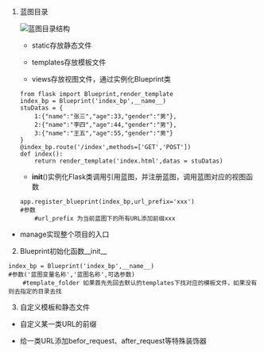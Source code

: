 1. 蓝图目录

    ![蓝图目录结构](http://tva1.sinaimg.cn/large/007X8olVly1g6wqega0g5j30750budfw.jpg)
    
    - static存放静态文件
    
    - templates存放模板文件
    
    - views存放视图文件，通过实例化Blueprint类
    
    ```
    from flask import Blueprint,render_template
    index_bp = Blueprint('index_bp',__name__)
    stuDatas = {
        1:{"name":"张三","age":33,"gender":"男"},
        2:{"name":"李四","age":44,"gender":"男"},
        3:{"name":"王五","age":55,"gender":"男"}
    }
    @index_bp.route('/index',methods=['GET','POST'])
    def index():
        return render_template('index.html',datas = stuDatas)
    ```
    
    - __init__()实例化Flask类调用引用蓝图，并注册蓝图，调用蓝图对应的视图函数
    
    ```
    app.register_blueprint(index_bp,url_prefix='xxx')
    #参数
        #url_prefix 为当前蓝图下的所有URL添加前缀xxx
    ```

- manage实现整个项目的入口

2. Blueprint初始化函数__init__

```
index_bp = Blueprint('index_bp',__name__)
#参数('蓝图变量名称','蓝图名称',可选参数)
    #template_folder 如果首先先回去默认的templates下找对应的模板文件，如果没有则去指定的目录去找
```

3. 自定义模板和静态文件

- 自定义某一类URL的前缀

- 给一类URL添加befor_request、after_request等特殊装饰器
